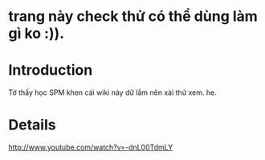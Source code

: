 # trang này check thử có thể dùng làm gì ko :)).

# Introduction #

Tớ thấy học SPM khen cái wiki này dữ lắm nên xài thử xem. he.


# Details #

http://www.youtube.com/watch?v=-dnL00TdmLY